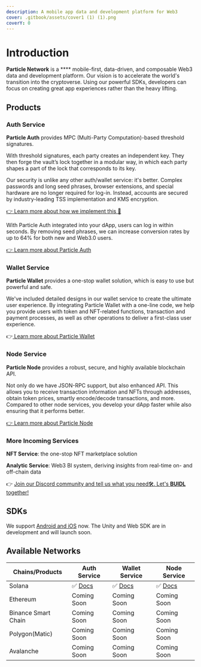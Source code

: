 ```yaml
---
description: A mobile app data and development platform for Web3
cover: .gitbook/assets/cover1 (1) (1).png
coverY: 0
---
```


# Introduction

**Particle Network** is a **** mobile-first, data-driven, and composable Web3 data and development platform. Our vision is to accelerate the world's transition into the cryptoverse. Using our powerful SDKs, developers can focus on creating great app experiences rather than the heavy lifting.

## Products

### Auth Service

**Particle Auth** provides MPC (Multi-Party Computation)-based threshold signatures.

With threshold signatures, each party creates an independent key. They then forge the vault’s lock together in a modular way, in which each party shapes a part of the lock that corresponds to its key.

Our security is unlike any other auth/wallet service: it's better. Complex passwords and long seed phrases, browser extensions, and special hardware are no longer required for log-in. Instead, accounts are secured by industry-leading TSS implementation and KMS encryption.

&#x20;[👉 Learn more about how we implement this 🔐](security.md)

With Particle Auth integrated into your dApp, users can log in within seconds. By removing seed phrases, we can increase conversion rates by up to 64% for both new and Web3.0 users.

[👉 Learn more about Particle Auth](auth-service/introduction.md)

### Wallet Service

**Particle Wallet** provides a one-stop wallet solution, which is easy to use but powerful and safe.

We've included detailed designs in our wallet service to create the ultimate user experience. By integrating Particle Wallet with a one-line code, we help you provide users with token and NFT-related functions, transaction and payment processes, as well as other operations to deliver a first-class user experience.

👉[ Learn more about Particle Wallet](wallet-service/introduction.md)

### Node Service

**Particle Node** provides a robust, secure, and highly available blockchain API.

Not only do we have JSON-RPC support, but also enhanced API. This allows you to receive transaction information and NFTs through addresses, obtain token prices, smartly encode/decode transactions, and more. Compared to other node services, you develop your dApp faster while also ensuring that it performs better.

[👉 Learn more about Particle Node](node-service/introduction.md)

### More Incoming Services

**NFT Service**: the one-stop NFT marketplace solution

**Analytic Service**: Web3 BI system, deriving insights from real-time on- and off-chain data

👉 [Join our Discord community and tell us what you need🛠. Let's **BUIDL** together!](https://discord.gg/2y44qr6CR2)

## SDKs

We support [Android and iOS](https://github.com/Particle-Network) now. The Unity and Web SDK are in development and will launch soon.

## Available Networks

| Chains/Products     | Auth Service                            | Wallet Service                            | Node Service                        |
| ------------------- | --------------------------------------- | ----------------------------------------- | ----------------------------------- |
| Solana              | ✅  [Docs](auth-service/introduction.md) | ✅  [Docs](wallet-service/introduction.md) | ✅  [Docs](node-service/solana-api/) |
| Ethereum            | Coming Soon                             | Coming Soon                               | Coming Soon                         |
| Binance Smart Chain | Coming Soon                             | Coming Soon                               | Coming Soon                         |
| Polygon(Matic)      | Coming Soon                             | Coming Soon                               | Coming Soon                         |
| Avalanche           | Coming Soon                             | Coming Soon                               | Coming Soon                         |
